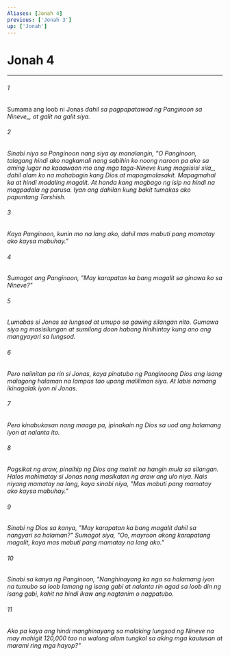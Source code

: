 ```yaml
---
Aliases: [Jonah 4]
previous: ['Jonah 3']
up: ['Jonah']
---
```

# Jonah 4

***






















###### 1 










Sumama ang loob ni Jonas <i class="trans-change">dahil sa pagpapatawad ng Panginoon sa Nineve_, at galit na galit siya. 





















###### 2 










Sinabi niya sa Panginoon nang siya ay manalangin, "O Panginoon, talagang hindi ako nagkamali nang sabihin ko noong naroon pa ako sa aming lugar <i class="trans-change">na kaaawaan mo ang mga taga-Nineve kung magsisisi sila_, dahil alam ko na mahabagin kang Dios at mapagmalasakit. Mapagmahal ka at hindi madaling magalit. At handa kang magbago ng isip na hindi na magpadala ng parusa. Iyan ang dahilan kung bakit tumakas ako papuntang Tarshish. 





















###### 3 










Kaya Panginoon, kunin mo na lang ako, dahil mas mabuti pang mamatay ako kaysa mabuhay." 





















###### 4 










Sumagot ang Panginoon, "May karapatan ka bang magalit sa ginawa ko sa Nineve?" 





















###### 5 










Lumabas si Jonas sa lungsod at umupo sa gawing silangan nito. Gumawa siya ng masisilungan at sumilong doon habang hinihintay kung ano ang mangyayari sa lungsod. 





















###### 6 










Pero naiinitan pa rin si Jonas, kaya pinatubo ng Panginoong Dios ang isang malagong halaman na lampas tao upang maliliman siya. At labis namang ikinagalak iyon ni Jonas. 





















###### 7 










Pero kinabukasan nang maaga pa, ipinakain ng Dios sa uod ang halamang iyon at nalanta ito. 





















###### 8 










Pagsikat ng araw, pinaihip ng Dios ang mainit na hangin mula sa silangan. Halos mahimatay si Jonas nang masikatan ng araw ang ulo niya. Nais niyang mamatay na lang, kaya sinabi niya, "Mas mabuti pang mamatay ako kaysa mabuhay." 





















###### 9 










Sinabi ng Dios sa kanya, "May karapatan ka bang magalit dahil sa nangyari sa halaman?" Sumagot siya, "Oo, mayroon akong karapatang magalit, kaya mas mabuti pang mamatay na lang ako." 





















###### 10 










Sinabi sa kanya ng Panginoon, "Nanghinayang ka nga sa halamang iyon na tumubo sa loob lamang ng isang gabi at nalanta rin agad sa loob din ng isang gabi, kahit na hindi ikaw ang nagtanim o nagpatubo. 





















###### 11 










Ako pa kaya ang hindi manghinayang sa malaking lungsod ng Nineve na may mahigit 120,000 tao na walang alam tungkol sa aking mga kautusan at marami ring mga hayop?"
